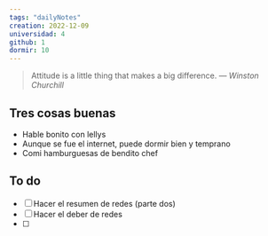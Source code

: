 ```yaml
---
tags: "dailyNotes"
creation: 2022-12-09
universidad: 4
github: 1
dormir: 10
---
```


> Attitude is a little thing that makes a big difference.
> — <cite>Winston Churchill</cite>

## Tres cosas buenas 
- Hable bonito con lellys
- Aunque se fue el internet, puede dormir bien y temprano
- Comi hamburguesas de bendito chef

## To do
- [ ] Hacer el resumen de redes (parte dos)
- [ ] Hacer el deber de redes
- [ ] 
